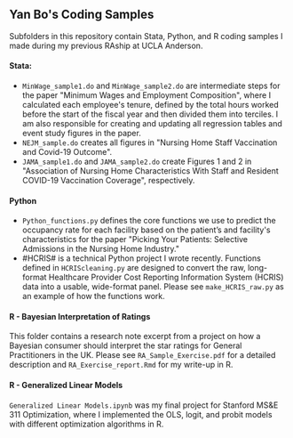 ## Yan Bo's Coding Samples
Subfolders in this repository contain Stata, Python, and R coding samples I made during my previous RAship at UCLA Anderson.

#### Stata:
- `MinWage_sample1.do` and `MinWage_sample2.do` are intermediate steps for the paper "Minimum Wages and Employment Composition", where I calculated each employee's tenure, defined by the total hours worked before the start of the fiscal year and then divided them into terciles. I am also responsible for creating and updating all regression tables and event study figures in the paper.
- `NEJM_sample.do` creates all figures in "Nursing Home Staff Vaccination and Covid-19 Outcome".
- `JAMA_sample1.do` and `JAMA_sample2.do` create Figures 1 and 2 in "Association of Nursing Home Characteristics With Staff and Resident COVID-19 Vaccination Coverage", respectively.

#### Python
- `Python_functions.py` defines the core functions we use to predict the occupancy rate for each facility based on the patient’s and facility's characteristics for the paper "Picking Your Patients: Selective Admissions in the Nursing Home Industry."
- #HCRIS# is a technical Python project I wrote recently. Functions defined in `HCRIScleaning.py` are designed to convert the raw, long-format Healthcare Provider Cost Reporting Information System (HCRIS) data into a usable, wide-format panel. Please see `make_HCRIS_raw.py` as an example of how the functions work.

#### R - Bayesian Interpretation of Ratings
This folder contains a research note excerpt from a project on how a Bayesian consumer should interpret the star ratings for General Practitioners in the UK. Please see `RA_Sample_Exercise.pdf` for a detailed description and `RA_Exercise_report.Rmd` for my write-up in R.

#### R - Generalized Linear Models
`Generalized Linear Models.ipynb` was my final project for Stanford MS&E 311 Optimization, where I implemented the OLS, logit, and probit models with different optimization algorithms in R.



